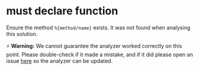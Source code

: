 # must declare function

Ensure the method `%{method/name}` exists. It was not found when
analysing this solution.

⚡ **Warning:** We cannot guarantee the analyzer worked correctly on this point. 
Please double-check if it made a mistake, and if it did please open an issue 
[here](https://github.com/exercism/javascript-analyzer/issues/new?assignees=&labels=%%3Abug%%3A+bug&template=incorrect-analysis.md&title=Incorrect+Analysis%%3A+) so the analyzer can be updated.
